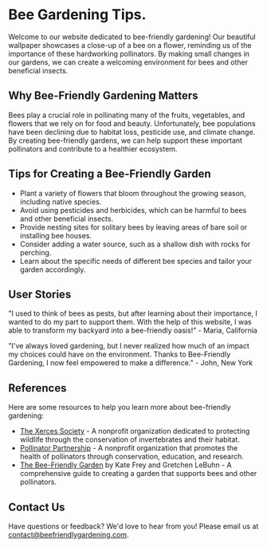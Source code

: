 <!--
Write me content for website with wallpaper which alt text is:

"A close-up of a bee on a flower"

The name/title of the page should not be 1:1 copy of the alt text but rather a real content of the website which is using this wallpaper.

- Use markdown format 
- Start with the heading
- The content should look like a real website 
- Include real sections like references, contact, user stories, etc. use things relevant to the page purpose.
- Feel free to use structure like headings, bullets, numbering, blockquotes, paragraphs, horizontal lines, etc.
- You can use formatting like bold or _italic_
- You can include UTF-8 emojis
- Links should be only #hash anchors (and you can refer to the document itself)
- Do not include images
-->

<!--font:Lato-->

# Bee Gardening Tips.

Welcome to our website dedicated to bee-friendly gardening! Our beautiful wallpaper showcases a close-up of a bee on a flower, reminding us of the importance of these hardworking pollinators. By making small changes in our gardens, we can create a welcoming environment for bees and other beneficial insects.

## Why Bee-Friendly Gardening Matters

Bees play a crucial role in pollinating many of the fruits, vegetables, and flowers that we rely on for food and beauty. Unfortunately, bee populations have been declining due to habitat loss, pesticide use, and climate change. By creating bee-friendly gardens, we can help support these important pollinators and contribute to a healthier ecosystem.

## Tips for Creating a Bee-Friendly Garden

- Plant a variety of flowers that bloom throughout the growing season, including native species.
- Avoid using pesticides and herbicides, which can be harmful to bees and other beneficial insects.
- Provide nesting sites for solitary bees by leaving areas of bare soil or installing bee houses.
- Consider adding a water source, such as a shallow dish with rocks for perching.
- Learn about the specific needs of different bee species and tailor your garden accordingly.

## User Stories

"I used to think of bees as pests, but after learning about their importance, I wanted to do my part to support them. With the help of this website, I was able to transform my backyard into a bee-friendly oasis!" - Maria, California

"I've always loved gardening, but I never realized how much of an impact my choices could have on the environment. Thanks to Bee-Friendly Gardening, I now feel empowered to make a difference." - John, New York

## References

Here are some resources to help you learn more about bee-friendly gardening:

- [The Xerces Society](#) - A nonprofit organization dedicated to protecting wildlife through the conservation of invertebrates and their habitat.
- [Pollinator Partnership](#) - A nonprofit organization that promotes the health of pollinators through conservation, education, and research.
- [The Bee-Friendly Garden](#) by Kate Frey and Gretchen LeBuhn - A comprehensive guide to creating a garden that supports bees and other pollinators.

## Contact Us

Have questions or feedback? We'd love to hear from you! Please email us at [contact@beefriendlygardening.com](mailto:contact@beefriendlygardening.com).
